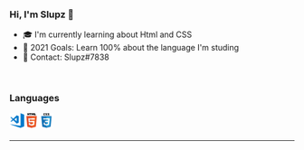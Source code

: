 ### Hi, I'm Slupz 👋

- 🎓 I'm currently learning about Html and CSS
- 🥅 2021 Goals: Learn 100% about the language I'm studing
- 🌙 Contact: Slupz#7838

<br />

### Languages

<img align="left" alt="Visual Studio Code" width="26px" src="https://raw.githubusercontent.com/github/explore/80688e429a7d4ef2fca1e82350fe8e3517d3494d/topics/visual-studio-code/visual-studio-code.png" />
<img align="left" alt="HTML5" width="26px" src="https://raw.githubusercontent.com/github/explore/80688e429a7d4ef2fca1e82350fe8e3517d3494d/topics/html/html.png" />
<img align="left" alt="CSS3" width="26px" src="https://raw.githubusercontent.com/github/explore/80688e429a7d4ef2fca1e82350fe8e3517d3494d/topics/css/css.png" />
<br />
<br />

---

[website]: https://slupz.com
[twitter]: https://twitter.com/slupz
[youtube]: https://www.youtube.com/channel/UCPQWslRgjzp9QFwoX5naWEQ
